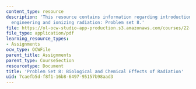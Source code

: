```yaml
---
content_type: resource
description: 'This resource contains information regarding introduction to nuclear
  engineering and ionizing radiation: Problem set 8.'
file: https://ol-ocw-studio-app-production.s3.amazonaws.com/courses/22-01-introduction-to-nuclear-engineering-and-ionizing-radiation-fall-2016/7caefb5df8f116b8649795157b98aad3_MIT22_01F16_ProblemSet8.pdf
file_type: application/pdf
learning_resource_types:
- Assignments
ocw_type: OCWFile
parent_title: Assignments
parent_type: CourseSection
resourcetype: Document
title: 'Problem Set 8: Biological and Chemical Effects of Radiation'
uid: 7caefb5d-f8f1-16b8-6497-95157b98aad3
---
```

